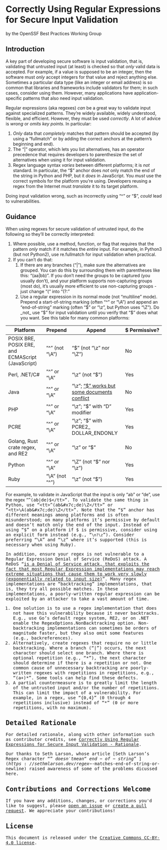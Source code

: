 # Correctly Using Regular Expressions for Secure Input Validation

by the OpenSSF Best Practices Working Group

## Introduction

A key part of developing secure software is input validation, that is, validating that untrusted input (at least) is checked so that _only_ valid data is accepted. For example, if a value is supposed to be an integer, then the software must _only_ accept integers for that value and reject anything else. Sometimes a particular data type (like an integer or email address) is so common that libraries and frameworks include validators for them; in such cases, consider using them. However, many applications have application-specific patterns that also need input validation.

Regular expressions (aka regexes) _can_ be a great way to validate input against specialized patterns. They’re widely available, widely understood, flexible, and efficient. However, they must be used _correctly_. A lot of advice is _wrong_ or _omits key points_. In particular:

1. _Only_ data that _completely_ matches that pattern should be accepted (by using a “fullmatch” or by adding the correct anchors at the pattern’s beginning and end).
2. The “&#x7c;” operator, which lets you list alternatives, has an operator precedence that requires developers to parenthesize the set of alternatives when using it for input validation.
3. Regex language syntax _varies_ between different platforms; it is _not_ standard. In particular, the “$” anchor does _not_ only match the end of the string in Python and PHP, but it _does_ in JavaScript. You _must_ use the correct symbols for the platform you’re using. Developers reusing a regex from the Internet must _translate_ it to its target platform.

Doing input validation wrong, such as incorrectly using “^” or “$”, _could_ lead to vulnerabilities.

## Guidance

When using regexes for secure validation of untrusted input, do the following so they’ll be correctly interpreted:

1. Where possible, use a method, function, or flag that requires that the pattern _only_ match if it matches the _entire_ input. For example, in Python3 (but not Python2), use re.fullmatch for input validation when practical.
2. If you can’t do that:
    1. If there are any branches (“&#x7c;”), make sure the alternatives are grouped. You can do this by surrounding them with parentheses like this: “(aa&#x7c;bb)”. If you don’t need the groups to be captured (you usually don’t), and your platform supports non-capturing groups (most do), it’s usually more efficient to use non-capturing groups - just change “(“ into “(?:”
    2. Use a regular expression in its normal mode (not “multiline” mode). Prepend a start-of-string marking (often “^” or “\A”) and append an “end-of-string” marking (often “$” or “\z”, but Python uses “\Z”). Do _not_ use “$” for input validation until you verify that “$” does what you want. See this table for many common platforms:

| Platform                                          | Prepend        | Append                                                                                              | $&nbsp;Permissive? |
|---------------------------------------------------|----------------|-----------------------------------------------------------------------------------------------------|--------------------|
| POSIX BRE, POSIX ERE, and ECMAScript (JavaScript) | “^” (not “\A”) | “$” (not “\z” nor “\Z”)                                                                             | No                 |
| Perl, .NET/C#                                     | “^” or “\A”    | “\z” (not “$”)                                                                                      | Yes                |
| Java                                              | “^” or “\A”    | “\z”; [“$” works but some documents conflict](./Correctly-Using-Regular-Expressions-Rationale#java) | No                 |
| PHP                                               | “^” or “\A”    | “\z”; “$” with “D” modifier                                                                         | Yes                |
| PCRE                                              | “^” or “\A”    | “\z”; “$” with PCRE2_ DOLLAR_ENDONLY                                                                | Yes                |
| Golang, Rust crate regex, and RE2                 | “^” or “\A”    | “\z” or “$”                                                                                         | No                 |
| Python                                            | “^” or “\A”    | “\Z” (not “$” nor “\z”)                                                                             | Yes                |
| Ruby                                              | “\A” (not “^”) | “\z” (not “$”)                                                                                      | Yes                |

For example, to validate in JavaScript that the input is only “ab” or “de”, use the regex “<tt>^(ab&#x7c;de)$</tt>”. To validate the same thing in Python, use “<tt>^(ab&#x7c;de)\Z</tt>” or “<tt>\A(ab&#x7c;de)\Z</tt>”. Note that the “$” anchor has different meanings among platforms and is often misunderstood; on many platforms it’s permissive by default and doesn’t match only the end of the input. Instead of using “$” on a platform if $ is permissive, consider using an explicit form instead (e.g., “`\n?\z`”). Consider preferring “\A” and “\z” where it’s supported (this is necessary when using Ruby).

In addition, ensure your regex is not vulnerable to a Regular Expression Denial of Service (ReDoS) attack. A ReDoS “[is a Denial of Service attack, that exploits the fact that most Regular Expression implementations may reach extreme situations that cause them to work very slowly (exponentially related to input size)](https://owasp.org/www-community/attacks/Regular_expression_Denial_of_Service_-_ReDoS)”. Many regex implementations are “backtracking” implementations, that is, they try all possible matches. In these implementations,  a poorly-written regular expression can be exploited by an attacker to take a vast amount of time.

1. One solution is to use a regex implementation that does not have this vulnerability because it never backtracks. E.g., use Go’s default regex system, RE2, or on .NET enable the RegexOptions.NonBacktracking option. Non-backtracking implementations can sometimes be orders of magnitude faster, but they also omit some features (e.g., backreferences).
2. Alternatively, create regexes that require no or little backtracking. Where a branch (“&#x7c;”) occurs, the next character should select one branch. Where there is optional repetition (e.g., “&#x2a;”), the next character should determine if there is a repetition or not. One common cause of unnecessary backtracking are poorly-written regexes with repetitions in repetitions, e.g., “(a+)&#x2a;”. Some tools can help find these defects.
3. A partial countermeasure is to greatly limit the length of the untrusted input and/or the number of repetitions. This can limit the impact of a vulnerability. For example, in a regex, use “{0,4}” (0 through 4 repetitions inclusive) instead of “*” (0 or more repetitions, with no maximum).

## Detailed Rationale

For detailed rationale, along with other information such as contributor credits, see [Correctly Using Regular Expressions for Secure Input Validation - Rationale](./Correctly-Using-Regular-Expressions-Rationale).

Our thanks to Seth Larson, whose article [Seth Larson’s Regex character “$” doesn't mean “end-of-string”](https://sethmlarson.dev/regex-$-matches-end-of-string-or-newline) raised awareness of some of the problems dicussed here.

## Contributions and Corrections Welcome

If you have any additions, changes, or corrections you'd like to suggest, please [open an issue](https://github.com/ossf/wg-best-practices-os-developers/issues) or [create a pull request](https://github.com/ossf/wg-best-practices-os-developers/pulls). We appreciate your contributions!

## License

This document is released under the [Creative Commons CC-BY-4.0 license](https://creativecommons.org/licenses/by/4.0/).
